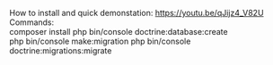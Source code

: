 
How to install and quick demonstation: https://youtu.be/qJijz4_V82U <br>
Commands: <br>
composer install
php bin/console doctrine:database:create <br>
php bin/console make:migration
php bin/console doctrine:migrations:migrate <br>

